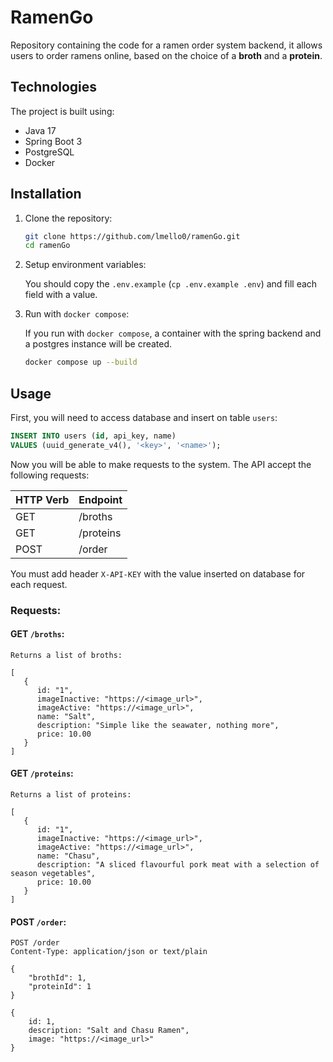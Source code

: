 # RamenGo

Repository containing the code for a ramen order system backend,
it allows users to order ramens online,
based on the choice of a **broth** and a **protein**.

## Technologies

The project is built using:
- Java 17
- Spring Boot 3
- PostgreSQL
- Docker

## Installation

1. Clone the repository:

    ```bash
    git clone https://github.com/lmello0/ramenGo.git
    cd ramenGo
    ```

2. Setup environment variables:

    You should copy the `.env.example` (`cp .env.example .env`)
    and fill each field with a value.
   
3. Run with `docker compose`:

   If you run with `docker compose`, a container with the spring backend and a
   postgres instance will be created.

   ```bash
   docker compose up --build
   ```
   
## Usage

First, you will need to access database and insert on table `users`:

```sql
INSERT INTO users (id, api_key, name)
VALUES (uuid_generate_v4(), '<key>', '<name>');
```

Now you will be able to make requests to the system. 
The API accept the following requests:

| HTTP Verb | Endpoint  |
|-----------|-----------|
| GET       | /broths   |
| GET       | /proteins |
| POST      | /order    |

You must add header `X-API-KEY` with the value inserted on database for each request.

### Requests:

#### **GET `/broths`**:
```
Returns a list of broths:

[
   {
      id: "1",
      imageInactive: "https://<image_url>",
      imageActive: "https://<image_url>",
      name: "Salt",
      description: "Simple like the seawater, nothing more",
      price: 10.00
   }
]
```

#### **GET `/proteins`**:
```
Returns a list of proteins:

[
   {
      id: "1",
      imageInactive: "https://<image_url>",
      imageActive: "https://<image_url>",
      name: "Chasu",
      description: "A sliced flavourful pork meat with a selection of season vegetables",
      price: 10.00
   }
]
```

#### **POST `/order`**:

```
POST /order
Content-Type: application/json or text/plain

{
    "brothId": 1,
    "proteinId": 1
} 

{
    id: 1,
    description: "Salt and Chasu Ramen",
    image: "https://<image_url>"
}
```